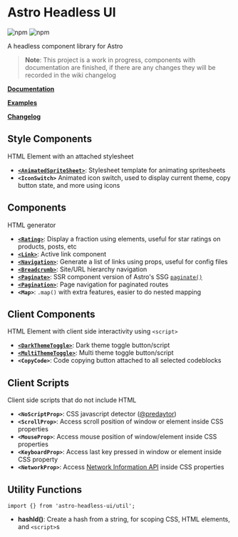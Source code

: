 # Astro Headless UI

![npm](https://img.shields.io/npm/v/astro-headless-ui?label=version%20&logo=npm)
![npm](https://img.shields.io/npm/dm/astro-headless-ui?label=downloads&logo=npm)

A headless component library for Astro

> **Note**: This project is a work in progress, components with documentation are finished, if there are any changes they will be recorded in the wiki changelog

**[Documentation](https://github.com/BryceRussell/astro-headless-ui/wiki)**

**[Examples](https://github.com/BryceRussell/astro-headless-ui/wiki#examples)**

**[Changelog](https://github.com/BryceRussell/astro-headless-ui/wiki/*Changelog)**

## Style Components

HTML Element with an attached stylesheet

- **[`<AnimatedSpriteSheet>`](https://github.com/BryceRussell/astro-headless-ui/wiki/AnimatedSpriteSheet)**: Stylesheet template for animating spritesheets
- **`<IconSwitch>`** Animated icon switch, used to display current theme, copy button state, and more using icons

## Components

HTML generator

- **[`<Rating>`](https://github.com/BryceRussell/astro-headless-ui/wiki/Rating)**: Display a fraction using elements, useful for star ratings on products, posts, etc
- **[`<Link>`](https://github.com/BryceRussell/astro-headless-ui/wiki/Link)**: Active link component
- **[`<Navigation>`](https://github.com/BryceRussell/astro-headless-ui/wiki/Navigation)**: Generate a list of links using props, useful for config files
- **[`<Breadcrumb>`](https://github.com/BryceRussell/astro-headless-ui/wiki/Breadcrumb)**: Site/URL hierarchy navigation
- **[`<Paginate>`](https://github.com/BryceRussell/astro-headless-ui/wiki/Paginate)**: SSR component version of Astro's SSG [`paginate()`](https://docs.astro.build/en/core-concepts/routing/#pagination)
- **[`<Pagination>`](https://github.com/BryceRussell/astro-headless-ui/wiki/Pagination)**: Page navigation for paginated routes
- **`<Map>`**: `.map()` with extra features, easier to do nested mapping

## Client Components

HTML Element with client side interactivity using `<script>`

- **[`<DarkThemeToggle>`](https://github.com/BryceRussell/astro-headless-ui/wiki/DarkThemeToggle)**: Dark theme toggle button/script
- **[`<MultiThemeToggle>`](https://github.com/BryceRussell/astro-headless-ui/wiki/MultiThemeToggle)**: Multi theme toggle button/script
- **`<CopyCode>`**: Code copying button attached to all selected codeblocks

## Client Scripts

Client side scripts that do not include HTML

- **`<NoScriptProp>`**: CSS javascript detector ([@predaytor](https://twitter.com/thepredaytor/status/1576322225606516736))
- **`<ScrollProp>`**: Access scroll position of window or element inside CSS properties
- **`<MouseProp>`**: Access mouse position of window/element inside CSS properties
- **`<KeyboardProp>`**: Access last key pressed in window or element inside CSS property
- **`<NetworkProp>`**: Access [Network Information API](https://developer.mozilla.org/en-US/docs/Web/API/NetworkInformation) inside CSS properties

## Utility Functions

```
import {} from 'astro-headless-ui/util';
```

- **hashId()**: Create a hash from a string, for scoping CSS, HTML elements, and `<script>`s
